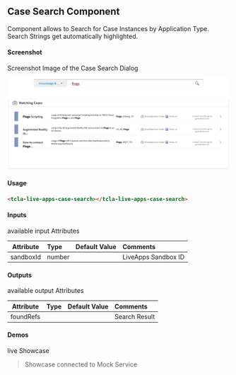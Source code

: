 ## Case Search Component
Component allows to Search for Case Instances by Application Type. Search Strings get automatically highlighted.

#### Screenshot
Screenshot Image of the Case Search Dialog

![alt-text](case-search.png "Image")

#### Usage

```html
<tcla-live-apps-case-search></tcla-live-apps-case-search>
```

#### Inputs
available input Attributes

| Attribute       | Type            | Default Value | Comments                  |
| --------------- |:--------------- |:------------- |:------------------------- |
| sandboxId       | number          |               | LiveApps Sandbox ID       |

#### Outputs
available output Attributes

| Attribute       | Type            | Default Value | Comments                  |
| --------------- |:--------------- |:------------- |:------------------------- |
| foundRefs       |                 |               | Search Result             |

#### Demos
live Showcase

<tcla-live-apps-case-search></tcla-live-apps-case-search>
<script type="text/javascript" src="http://host/cust-component/cust-element.js"></script>

> Showcase connected to Mock Service
